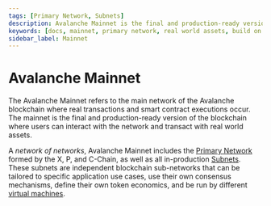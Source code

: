 ```yaml
---
tags: [Primary Network, Subnets]
description: Avalanche Mainnet is the final and production-ready version of the blockchain where users can interact with the network and transact with real world assets.
keywords: [docs, mainnet, primary network, real world assets, build on avalanche]
sidebar_label: Mainnet
---
```


# Avalanche Mainnet

The Avalanche Mainnet refers to the main network of the Avalanche blockchain where real transactions
and smart contract executions occur. The mainnet is the final and production-ready version of the
blockchain where users can interact with the network and transact with real world assets.

A _network of networks_, Avalanche Mainnet includes the 
[Primary Network](/learn/avalanche/avalanche-platform.md)
formed by the X, P, and C-Chain, as well as all in-production 
[Subnets](/learn/avalanche/subnets-overview.md). These subnets are independent blockchain sub-networks
that can be tailored to specific application use cases, use their own consensus mechanisms, define
their own token economics, and be run by different [virtual machines](docs/learn/avalanche/virtual-machines.md).
